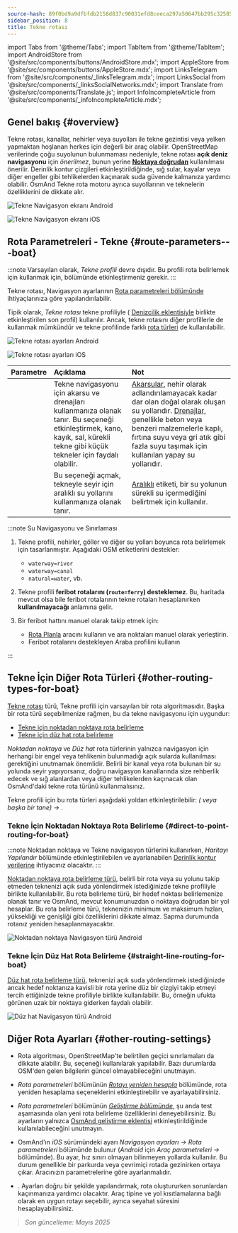 ```yaml
---
source-hash: 89f0bd9a9dfbfdb2158d837c90031efd8ceeca297a50647bb295c32585e91830
sidebar_position: 8
title: Tekne rotası
---
```

import Tabs from '@theme/Tabs';
import TabItem from '@theme/TabItem';
import AndroidStore from '@site/src/components/buttons/AndroidStore.mdx';
import AppleStore from '@site/src/components/buttons/AppleStore.mdx';
import LinksTelegram from '@site/src/components/_linksTelegram.mdx';
import LinksSocial from '@site/src/components/_linksSocialNetworks.mdx';
import Translate from '@site/src/components/Translate.js';
import InfoIncompleteArticle from '@site/src/components/_infoIncompleteArticle.mdx';



## Genel bakış {#overview}

Tekne rotası, kanallar, nehirler veya suyolları ile tekne gezintisi veya yelken yapmaktan hoşlanan herkes için değerli bir araç olabilir. OpenStreetMap verilerinde çoğu suyolunun bulunmaması nedeniyle, tekne rotası **açık deniz navigasyonu** için *önerilmez*, bunun yerine **[Noktaya doğrudan](#direct-to-point-routing-for-boat)** kullanılması önerilir. Derinlik kontur çizgileri etkinleştirildiğinde, sığ sular, kayalar veya diğer engeller gibi tehlikelerden kaçınarak suda güvende kalmanıza yardımcı olabilir.
OsmAnd Tekne rota motoru ayrıca suyollarının ve teknelerin özelliklerini de dikkate alır.

<Tabs groupId="operating-systems" queryString="current-os">

<TabItem value="android" label="Android">

![Tekne Navigasyon ekranı Android](@site/static/img/navigation/boat/boat_navigation_android.png)

</TabItem>

<TabItem value="ios" label="iOS">

![Tekne Navigasyon ekranı iOS](@site/static/img/navigation/boat/boat_navigation_ios.png)

</TabItem>

</Tabs>

## Rota Parametreleri - Tekne {#route-parameters---boat}

:::note
Varsayılan olarak, *Tekne profili* devre dışıdır. Bu profili rota belirlemek için kullanmak için, *<Translate android="true" ids="shared_string_menu,shared_string_settings,application_profiles"/>* bölümünde etkinleştirmeniz gerekir.
:::

Tekne rotası, Navigasyon ayarlarının [Rota parametreleri bölümünde](../../navigation/guidance/navigation-settings.md#route-parameters) ihtiyaçlarınıza göre yapılandırılabilir.

Tipik olarak, *Tekne rotası* tekne profiliyle ( [Denizcilik eklentisiyle](../../plugins/nautical-charts.md) birlikte etkinleştirilen son profil) kullanılır. Ancak, tekne rotasını diğer profillerle de kullanmak mümkündür ve tekne profilinde farklı [rota türleri](#other-routing-types-for-boat) de kullanılabilir.

<Tabs groupId="operating-systems" queryString="current-os">

<TabItem value="android" label="Android">

![Tekne rotası ayarları Android](@site/static/img/navigation/routing/boat_routing_andr.png)

</TabItem>

<TabItem value="ios" label="iOS">

![Tekne rotası ayarları iOS](@site/static/img/navigation/routing/boat_routing_ios.png)

</TabItem>

</Tabs>

| Parametre | Açıklama | Not |
|:------------|:---------------|:---------------|
| *<Translate android="true" ids="routing_attr_allow_streams_name"/>* | Tekne navigasyonu için akarsu ve drenajları kullanmanıza olanak tanır. Bu seçeneği etkinleştirmek, kano, kayık, sal, kürekli tekne gibi küçük tekneler için faydalı olabilir. | [Akarsular](https://wiki.openstreetmap.org/wiki/Tag:waterway%3Dstream), nehir olarak adlandırılamayacak kadar dar olan doğal olarak oluşan su yollarıdır. [Drenajlar](https://wiki.openstreetmap.org/wiki/Tag:waterway%3Ddrain), genellikle beton veya benzeri malzemelerle kaplı, fırtına suyu veya gri atık gibi fazla suyu taşımak için kullanılan yapay su yollarıdır. |
| *<Translate android="true" ids="routing_attr_allow_intermittent_name"/>* | Bu seçeneği açmak, tekneyle seyir için aralıklı su yollarını kullanmanıza olanak tanır. | [Aralıklı](https://wiki.openstreetmap.org/wiki/Key:intermittent) etiketi, bir su yolunun sürekli su içermediğini belirtmek için kullanılır. |

:::note Su Navigasyonu ve Sınırlaması

1. Tekne profili, nehirler, göller ve diğer su yolları boyunca rota belirlemek için tasarlanmıştır. Aşağıdaki OSM etiketlerini destekler:
    - `waterway=river`
    - `waterway=canal`
    - `natural=water`, vb.

2. Tekne profili **feribot rotalarını (`route=ferry`) desteklemez**. Bu, haritada mevcut olsa bile feribot rotalarının tekne rotaları hesaplanırken **kullanılmayacağı** anlamına gelir.

3. Bir feribot hattını manuel olarak takip etmek için:

    - [Rota Planla](../../plan-route/create-route.md) aracını kullanın ve ara noktaları manuel olarak yerleştirin.
    - Feribot rotalarını destekleyen Araba profilini kullanın

:::

## Tekne İçin Diğer Rota Türleri {#other-routing-types-for-boat}

[Tekne rotası](#route-parameters---boat) türü, Tekne profili için varsayılan bir rota algoritmasıdır. Başka bir rota türü seçebilmenize rağmen, bu da tekne navigasyonu için uygundur:

 - [Tekne için noktadan noktaya rota belirleme](./boat-navigation.md#direct-to-point-routing-for-boat)
 - [Tekne için düz hat rota belirleme](./boat-navigation.md#straight-line-routing-for-boat)

*Noktadan noktaya* ve *Düz hat* rota türlerinin yalnızca navigasyon için herhangi bir engel veya tehlikenin bulunmadığı açık sularda kullanılması gerektiğini unutmamak önemlidir. Belirli bir kanal veya rota bulunan bir su yolunda seyir yapıyorsanız, doğru navigasyon kanallarında size rehberlik edecek ve sığ alanlardan veya diğer tehlikelerden kaçınacak olan OsmAnd'daki tekne rota türünü kullanmalısınız.

Tekne profili için bu rota türleri aşağıdaki yoldan etkinleştirilebilir: *<Translate android="true" ids="shared_string_menu,shared_string_settings,configure_profile"/> (<Translate android="true" ids="app_mode_boat"/> veya başka bir tane) → <Translate android="true" ids="routing_settings_2,nav_type_hint"/>*.

### Tekne İçin Noktadan Noktaya Rota Belirleme {#direct-to-point-routing-for-boat}

:::note
Noktadan noktaya ve Tekne navigasyon türlerini kullanırken, *Haritayı Yapılandır* bölümünde etkinleştirilebilen ve ayarlanabilen [Derinlik kontur verilerine](../../plugins/nautical-charts.md#nautical-map-style) ihtiyacınız olacaktır.
:::

[Noktadan noktaya rota belirleme türü](./direct-to-point-routing.md), belirli bir rota veya su yolunu takip etmeden teknenizi açık suda yönlendirmek istediğinizde tekne profiliyle birlikte kullanılabilir. Bu rota belirleme türü, bir hedef noktası belirlemenize olanak tanır ve OsmAnd, mevcut konumunuzdan o noktaya doğrudan bir yol hesaplar. Bu rota belirleme türü, teknenizin minimum ve maksimum hızları, yüksekliği ve genişliği gibi özelliklerini dikkate almaz. Sapma durumunda rotanız yeniden hesaplanmayacaktır.

![Noktadan noktaya Navigasyon türü Android](@site/static/img/navigation/boat/direct_navigation_type_android.png)

### Tekne İçin Düz Hat Rota Belirleme {#straight-line-routing-for-boat}

[Düz hat rota belirleme türü](./straight-line-routing), teknenizi açık suda yönlendirmek istediğinizde ancak hedef noktanıza kavisli bir rota yerine düz bir çizgiyi takip etmeyi tercih ettiğinizde tekne profiliyle birlikte kullanılabilir. Bu, örneğin ufukta görünen uzak bir noktaya giderken faydalı olabilir.

![Düz hat Navigasyon türü Android](@site/static/img/navigation/boat/straight_navigation_type_android.png)

## Diğer Rota Ayarları {#other-routing-settings}

- Rota algoritması, OpenStreetMap'te belirtilen geçici sınırlamaları da dikkate alabilir. Bu, *[<Translate android="true" ids="temporary_conditional_routing"/>](../routing/osmand-routing.md#consider-temporary-limitations)* seçeneği kullanılarak yapılabilir. Bazı durumlarda OSM'den gelen bilgilerin güncel olmayabileceğini unutmayın.

- *Rota parametreleri* bölümünün [*Rotayı yeniden hesapla*](../../navigation/guidance/navigation-settings.md#recalculate-route) bölümünde, rota yeniden hesaplama seçeneklerini etkinleştirebilir ve ayarlayabilirsiniz.

- *Rota parametreleri* bölümünün [*Geliştirme bölümünde*](../guidance/navigation-settings.md#development-settings), şu anda test aşamasında olan yeni rota belirleme özelliklerini deneyebilirsiniz. Bu ayarların yalnızca [OsmAnd geliştirme eklentisi](../../plugins/development.md) etkinleştirildiğinde kullanılabileceğini unutmayın.

- OsmAnd'ın *iOS* sürümündeki *[<Translate ios="true" ids="road_speeds"/>](../guidance/navigation-settings.md#road-speeds)* ayarı *Navigasyon ayarları → Rota parametreleri* bölümünde bulunur (*Android* için *Araç parametreleri → [<Translate android="true" ids="default_speed_setting_title"/>](../guidance/navigation-settings.md#default-speed--road-speeds)* bölümünde). Bu ayar, hız sınırı olmayan bilinmeyen yollarda kullanılır. Bu durum genellikle bir parkurda veya çevrimiçi rotada gezinirken ortaya çıkar. Aracınızın parametrelerine göre ayarlanmalıdır.

- *[<Translate ios="true" ids="vehicle_parameters"/>](../guidance/navigation-settings.md#vehicle-parameters)*. Ayarları doğru bir şekilde yapılandırmak, rota oluştururken sorunlardan kaçınmanıza yardımcı olacaktır. Araç tipine ve yol kısıtlamalarına bağlı olarak en uygun rotayı seçebilir, ayrıca seyahat süresini hesaplayabilirsiniz.

> *Son güncelleme: Mayıs 2025*